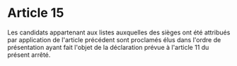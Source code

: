 # Article 15

Les candidats appartenant aux listes auxquelles des sièges ont été attribués par application de l'article précédent sont proclamés élus dans l'ordre de présentation ayant fait l'objet de la déclaration prévue à l'article 11 du présent arrêté.
